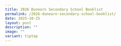 ```yaml
---
title: 2026 Dunearn Secondary School Booklist
permalink: /2026-dunearn-secondary-school-booklist/
date: 2025-10-25
layout: post
description: ""
image: ""
variant: tiptap
---
```

